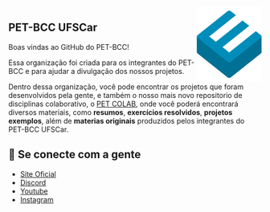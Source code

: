 <img src="../profile/icon.png" align="right" />

## PET-BCC UFSCar  

Boas vindas ao GitHub do PET-BCC!

Essa organização foi criada para os integrantes do PET-BCC e para ajudar a divulgação dos nossos projetos.

Dentro dessa organização, você pode encontrar os projetos que foram desenvolvidos pela gente, e também o nosso mais novo repositorio de disciplinas colaborativo, o [PET COLAB](https://github.com/petbccufscar/pet-colab), onde você poderá encontrará diversos materiais, como **resumos**, **exercícios resolvidos**, **projetos exemplos**, além de **materias originais** produzidos pelos integrantes do PET-BCC UFSCar.


## 💙 Se conecte com a gente
- [Site Oficial](https://petbcc.ufscar.br)
- [Discord](https://discord.gg/wmUeH8zV)
- [Youtube](https://t.me/github_br)
- [Instagram](https://www.instagram.com/petbcc.ufscar/)
